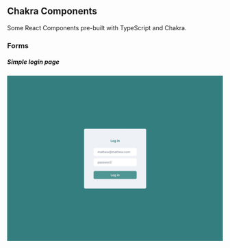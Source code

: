 ## Chakra Components

Some React Components pre-built with TypeScript and Chakra.

### Forms

##### Simple login page

![Simple login page](./docs/SimpleLogin.jpg)